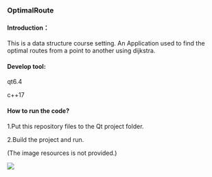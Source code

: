 ### OptimalRoute

#### Introduction：

This is a data structure course setting. An Application used to find the optimal routes from a point to another using dijkstra.

#### Develop tool:

qt6.4

c++17

#### How to run the code?

1.Put this repository files to the Qt project folder.

2.Build the project and run.

(The image resources is not provided.)

![](C:\Users\xypyf\Desktop\example.png)